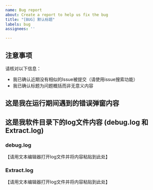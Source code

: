 ```yaml
---
name: Bug report
about: Create a report to help us fix the bug
title: "[BUG] 默认标题"
labels: bug
assignees: ''

---
```


## 注意事项
请核对以下信息：
* 我已确认近期没有相似的Issue被提交（请使用issue搜索功能）
* 我已确认标题为问题概括而非无意义内容

## 这是我在运行期间遇到的错误弹窗内容


## 这是我软件目录下的log文件内容 (debug.log 和 Extract.log)

### debug.log
【请用文本编辑器打开log文件并将内容粘贴到此处】

### Extract.log
【请用文本编辑器打开log文件并将内容粘贴到此处】
